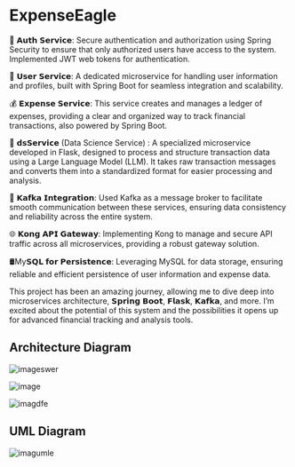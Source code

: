 # ExpenseEagle

🔐 𝗔𝘂𝘁𝗵 𝗦𝗲𝗿𝘃𝗶𝗰𝗲: Secure authentication and authorization using Spring Security to ensure that only authorized users have access to the system. Implemented JWT web tokens for authentication.

👤 𝗨𝘀𝗲𝗿 𝗦𝗲𝗿𝘃𝗶𝗰𝗲: A dedicated microservice for handling user information and profiles, built with Spring Boot for seamless integration and scalability.

💰 𝗘𝘅𝗽𝗲𝗻𝘀𝗲 𝗦𝗲𝗿𝘃𝗶𝗰𝗲: This service creates and manages a ledger of expenses, providing a clear and organized way to track financial transactions, also powered by Spring Boot.

🧠 𝗱𝘀𝗦𝗲𝗿𝘃𝗶𝗰𝗲 (Data Science Service) : A specialized microservice developed in Flask, designed to process and structure transaction data using a Large Language Model (LLM). It takes raw transaction messages and converts them into a standardized format for easier processing and analysis.

💬 𝗞𝗮𝗳𝗸𝗮 𝗜𝗻𝘁𝗲𝗴𝗿𝗮𝘁𝗶𝗼𝗻: Used Kafka as a message broker to facilitate smooth communication between these services, ensuring data consistency and reliability across the entire system.

🌐 𝗞𝗼𝗻𝗴 𝗔𝗣𝗜 𝗚𝗮𝘁𝗲𝘄𝗮𝘆: Implementing Kong to manage and secure API traffic across all microservices, providing a robust gateway solution.

🛢My𝗦𝗤𝗟 𝗳𝗼𝗿 𝗣𝗲𝗿𝘀𝗶𝘀𝘁𝗲𝗻𝗰𝗲: Leveraging MySQL for data storage, ensuring reliable and efficient persistence of user information and expense data.

This project has been an amazing journey, allowing me to dive deep into microservices architecture, 𝗦𝗽𝗿𝗶𝗻𝗴 𝗕𝗼𝗼𝘁, 𝗙𝗹𝗮𝘀𝗸, 𝗞𝗮𝗳𝗸𝗮, and more. I’m excited about the potential of this system and the possibilities it opens up for advanced financial tracking and analysis tools.

## Architecture Diagram   

![imageswer](https://github.com/user-attachments/assets/00e3f029-7d03-4cb0-841e-1ab9c0b05db9)


![image](https://github.com/user-attachments/assets/a7273f91-45b7-4d41-a917-794053629e7d)


![imagdfe](https://github.com/user-attachments/assets/47411b88-7dc4-40c2-ac57-49d006218213)


## UML Diagram

![imagumle](https://github.com/user-attachments/assets/8443ba01-5e55-46ca-8886-c2c6df08132a)
